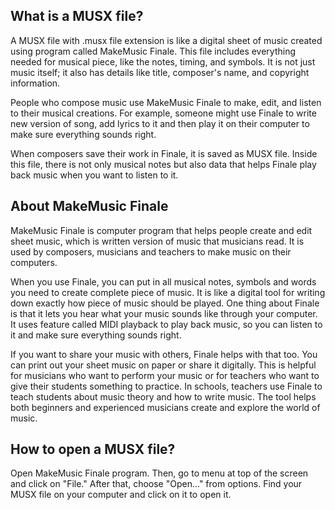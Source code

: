 ## What is a MUSX file?

A MUSX file with .musx file extension is like a digital sheet of music created using program called MakeMusic Finale. This file includes everything needed for musical piece, like the notes, timing, and symbols. It is not just music itself; it also has details like title, composer's name, and copyright information.

People who compose music use MakeMusic Finale to make, edit, and listen to their musical creations. For example, someone might use Finale to write new version of song, add lyrics to it and then play it on their computer to make sure everything sounds right.

When composers save their work in Finale, it is saved as MUSX file. Inside this file, there is not only musical notes but also data that helps Finale play back music when you want to listen to it.

## About MakeMusic Finale

MakeMusic Finale is computer program that helps people create and edit sheet music, which is written version of music that musicians read. It is used by composers, musicians and teachers to make music on their computers.

When you use Finale, you can put in all musical notes, symbols and words you need to create complete piece of music. It is like a digital tool for writing down exactly how piece of music should be played. One thing about Finale is that it lets you hear what your music sounds like through your computer. It uses feature called MIDI playback to play back music, so you can listen to it and make sure everything sounds right.

If you want to share your music with others, Finale helps with that too. You can print out your sheet music on paper or share it digitally. This is helpful for musicians who want to perform your music or for teachers who want to give their students something to practice. In schools, teachers use Finale to teach students about music theory and how to write music. The tool helps both beginners and experienced musicians create and explore the world of music.

## How to open a MUSX file?

Open MakeMusic Finale program. Then, go to menu at top of the screen and click on "File." After that, choose "Open..." from options. Find your MUSX file on your computer and click on it to open it.

